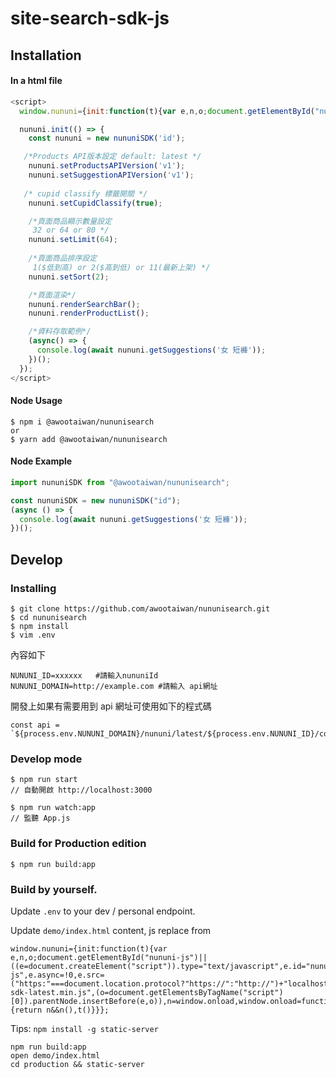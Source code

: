 # site-search-sdk-js

## Installation

#### In a html file

```javascript
<script>
  window.nununi={init:function(t){var e,n,o;document.getElementById("nununi-js")||((e=document.createElement("script")).type="text/javascript",e.id="cupid-js",e.async=!0,e.src=("https:"===document.location.protocol?"https://":"http://")+"api.awoo.org/libs/nununi-sdk-latest.min.js",(o=document.getElementsByTagName("script")[0]).parentNode.insertBefore(e,o)),n=window.onload,window.onload=function(){return n&&n(),t()}}};

  nununi.init(() => {
    const nununi = new nununiSDK('id');

   /*Products API版本設定 default: latest */
    nununi.setProductsAPIVersion('v1');
    nununi.setSuggestionAPIVersion('v1');
    
   /* cupid classify 標籤開關 */
    nununi.setCupidClassify(true);

    /*頁面商品顯示數量設定
     32 or 64 or 80 */
    nununi.setLimit(64);
    
    /*頁面商品排序設定
     1($低到高) or 2($高到低) or 11(最新上架) */
    nununi.setSort(2);

    /*頁面渲染*/
    nununi.renderSearchBar();
    nununi.renderProductList();

    /*資料存取範例*/
    (async() => {
      console.log(await nununi.getSuggestions('女 短褲'));
    })();
  });
</script>
```

#### Node Usage

```
$ npm i @awootaiwan/nununisearch
or
$ yarn add @awootaiwan/nununisearch
```

#### Node Example

```javascript
import nununiSDK from "@awootaiwan/nununisearch";

const nununiSDK = new nununiSDK("id");
(async () => {
  console.log(await nununi.getSuggestions('女 短褲'));
})();
```

## Develop

### Installing

```
$ git clone https://github.com/awootaiwan/nununisearch.git
$ cd nununisearch
$ npm install
$ vim .env
```

內容如下

```
NUNUNI_ID=xxxxxx   #請輸入nununiId
NUNUNI_DOMAIN=http://example.com #請輸入 api網址
```

開發上如果有需要用到 api 網址可使用如下的程式碼

```
const api = `${process.env.NUNUNI_DOMAIN}/nununi/latest/${process.env.NUNUNI_ID}/content`;
```

### Develop mode

```
$ npm run start
// 自動開啟 http://localhost:3000

$ npm run watch:app
// 監聽 App.js
```

### Build for Production edition

```
$ npm run build:app
```

### Build by yourself.

Update `.env` to your dev / personal endpoint.

Update `demo/index.html` content, js replace from

```
window.nununi={init:function(t){var e,n,o;document.getElementById("nununi-js")||((e=document.createElement("script")).type="text/javascript",e.id="nununi-js",e.async=!0,e.src=("https:"===document.location.protocol?"https://":"http://")+"localhost:9080/nununi-sdk-latest.min.js",(o=document.getElementsByTagName("script")[0]).parentNode.insertBefore(e,o)),n=window.onload,window.onload=function(){return n&&n(),t()}}};
```

Tips: `npm install -g static-server`

```
npm run build:app
open demo/index.html
cd production && static-server
```
